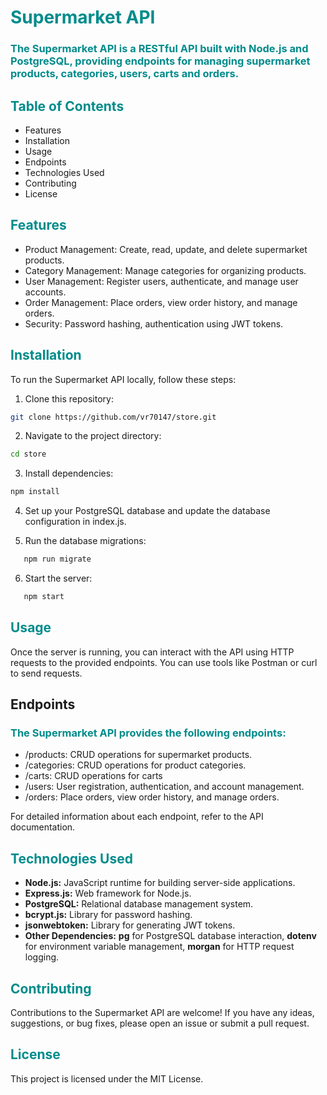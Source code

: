 # <span style="color:#008B8B;">Supermarket API</span>

### <span style="color:#008B8B;">The Supermarket API is a RESTful API built with Node.js and PostgreSQL, providing endpoints for managing supermarket products, categories, users, carts and orders.</span>

## <span style="color:#008B8B;">Table of Contents</span>

- Features
- Installation
- Usage
- Endpoints
- Technologies Used
- Contributing
- License

## <span style="color:#008B8B;">Features</span>

- Product Management: Create, read, update, and delete supermarket products.
- Category Management: Manage categories for organizing products.
- User Management: Register users, authenticate, and manage user accounts.
- Order Management: Place orders, view order history, and manage orders.
- Security: Password hashing, authentication using JWT tokens.

## <span style="color:#008B8B;">Installation</span>

To run the Supermarket API locally, follow these steps:

1. Clone this repository:

```bash
git clone https://github.com/vr70147/store.git
```

2. Navigate to the project directory:

```bash
cd store
```

3. Install dependencies:

```bash
npm install
```

4. Set up your PostgreSQL database and update the database configuration in index.js.

5. Run the database migrations:

```bash
   npm run migrate
```

6. Start the server:

```bash
   npm start
```

## <span style="color:#008B8B;">Usage</span>

Once the server is running, you can interact with the API using HTTP requests to the provided endpoints. You can use tools like Postman or curl to send requests.

## Endpoints

### <span style="color:#008B8B;">The Supermarket API provides the following endpoints:</span>

- /products: CRUD operations for supermarket products.
- /categories: CRUD operations for product categories.
- /carts: CRUD operations for carts
- /users: User registration, authentication, and account management.
- /orders: Place orders, view order history, and manage orders.

For detailed information about each endpoint, refer to the API documentation.

## <span style="color:#008B8B;">Technologies Used</span>

- <b>Node.js:</b> JavaScript runtime for building server-side applications.
- <b>Express.js:</b> Web framework for Node.js.
- <b>PostgreSQL:</b> Relational database management system.
- <b>bcrypt.js:</b> Library for password hashing.
- <b>jsonwebtoken:</b> Library for generating JWT tokens.
- <b>Other Dependencies:</b> <b>pg</b> for PostgreSQL database interaction, <b>dotenv</b> for environment variable management, <b>morgan</b> for HTTP request logging.

## <span style="color:#008B8B;">Contributing</span>

Contributions to the Supermarket API are welcome! If you have any ideas, suggestions, or bug fixes, please open an issue or submit a pull request.

## <span style="color:#008B8B;">License</span>

This project is licensed under the MIT License.
